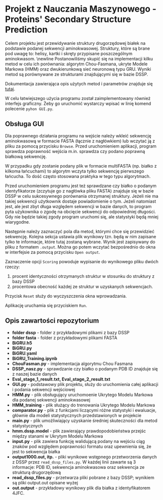 # Projekt z Nauczania Maszynowego - Proteins' Secondary Structure Prediction

Celem projektu jest przewidywanie struktury drugorzędowej białek na podstawie podanej sekwencji aminokwasowej. Struktury, które są brane pod uwagę to: helisy, kartki i skręty przypisane poszczególnym aminokwasom. \newline
Postanowiliśmy skupić się na implementacji kilku metod w celu ich porównania: algorytm Chou-Fasmana, ukryte Modele Markowa (HMM) oraz dwukierunkową sieć neuronową typu GRU. Wyniki metod są porównywane ze strukturami znajdującymi się w bazie DSSP.

Dokumentacja zawierająca opis użytych metod i parametrów znajduje się [tutaj](https://www.overleaf.com/read/wpqzxngmfgrn).

W celu łatwiejszego użycia programu został zaimplementowany również interfejs graficzny. Żeby go uruchomić wystarczy wpisać w linię komend polecenie `pyhon GUI.py`.

## Obsługa GUI
Dla poprawnego działania programu na wejście należy wkleić sekwencję aminokwasową w formacie FASTA (łącznie z nagłówkiem) lub wczytać ją z pliku za pomocą przycisku `Browse`. Przed uruchomieniem aplikacji, program sprawdza poprawność wejścia m.in. sprawdza czy podano poprawną białkową sekwencję.

W przypadku gdy zostanie podany plik w formacie multiFASTA (np. białko z kilkoma łańcuchami) to algorytm wczyta tylko sekwencję pierwszego łańcucha. To dość często stosowana praktyka w tego typu algorytmach.

Przed uruchomieniem programu jest też sprawdzane czy białko o podanym identyfikatorze (zczytuje go z nagłówka pliku FASTA) znajduje się w bazie DSSP w celu sukcesywnego porównania otrzymanej struktury. Jeżeli nie ma takiej sekwencji użytkownik dostaje powiadomienie o tym. Jeżeli natomiast jest, ale jest zbyt długa względem sekwencji w bazie danych, to program pyta użykownika o zgodę na obcięcie sekwencji do odpowiedniej długości. Gdy nie będzie takiej zgody program uruchomi się, ale statystyki będą mniej wiarygodne.

Następnie należy zaznaczyć pola dla metod, którymi chce się przewidzieć sekwencję.
Kolejna sekcja ustawia plik wynikowy tzn. będą w nim zapisane tylko te informacje, które tutaj zostaną wybrane. Wynik jest zapisywany do pliku z formatem `.output`. Można go potem wczytać bezpośrednio do okna w interfejsie za pomocą przycisku `Open output`.

Zaznaczenie opcji `Scoring` powoduje wypisanie do wynikowego pliku dwóch rzeczy:
1. procent identyczności otrzymanych struktur w stosunku do struktury z bazy DSSP
2. procentowa obecność każdej ze struktur w uzyskanych sekwencjach.

Przycisk `Reset` służy do wyczyszczenia okna wprowadzania.

Aplikację uruchamia się przyciskiem `Run`.

## Opis zawartości repozytorium
- **folder dssp** - folder z przykładowymi plikami z bazy DSSP
- **folder fasta** - folder z przykładowymi plikami FASTA
- **BiGRU.h5**
- **BiGRU.py**
- **BiGRU.yaml**
- **BiGRU_Training.ipynb**
- **ChouFasman.py** - implementacja algorytmu Chou Fasmana
- **DSSP_nasz.py** - sprawdzanie czy białko o podanym PDB ID znajduje się z naszej bazie danych
- **Eval_stage_1_result.txt, Eval_stage_2_result.txt**
- **GUI.py** - podstawowy plik projektu, służy do uruchomienia całej aplikacji i podania sekwencji wejściowej
- **HMM.py** - plik obsługujący uruchomoenie Ukrytego Modelu Markowa dla podanej sekwencji aminokwasowej
- **HMM_training** - plik służący do trenowania Ukrytego Modelu Markowa
- **comparator.py** - plik z funkcjami liczącymi różne statystyki i ewaluacje, głównie dla modeli statystycznych przedstawionych w projekcie
- **main.py** - plik umożliwiający uzyskanie średniej skuteczności dla metod statystycznych
- **hmm.dssp.model** - plik zawierający prawdopodobieństwa przejśc między stanami w Ukrytym Modelu Markowa
- **input.py** - plik zawiera funkcję walidującą podany na wejściu ciąg znaków pod względem poprawności formatu oraz upewnienia się, że jest to sekwencja białka 
- **output1000.out, itp.** - pliki wynikowe wstępnego przetworzenia danych z DSSP przez `read_dssp_files.py`. W każdej linii zawarte są 3 informacje: PDB ID, sekwencja aminokwasowa oraz sekwencja ze strukturą drugorzędową
- **read_dssp_files.py** - przetwarza pliki pobrane z bazy DSSP; wynikiem są pliki output.out opisane wyżej
- **out.output** - przykładowy wynikowy plik dla białka z identyfikatorem 4JFC.

